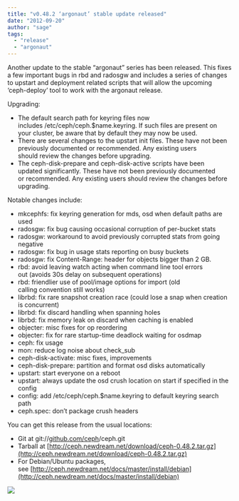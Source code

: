 ```yaml
---
title: "v0.48.2 ‘argonaut’ stable update released"
date: "2012-09-20"
author: "sage"
tags: 
  - "release"
  - "argonaut"
---
```


Another update to the stable “argonaut” series has been released. This fixes a few important bugs in rbd and radosgw and includes a series of changes to upstart and deployment related scripts that will allow the upcoming ‘ceph-deploy’ tool to work with the argonaut release.

Upgrading:

- The default search path for keyring files now includes /etc/ceph/ceph.$name.keyring. If such files are present on your cluster, be aware that by default they may now be used.
- There are several changes to the upstart init files. These have not been previously documented or recommended. Any existing users should review the changes before upgrading.
- The ceph-disk-prepare and ceph-disk-active scripts have been updated significantly. These have not been previously documented or recommended. Any existing users should review the changes before upgrading.

Notable changes include:

- mkcephfs: fix keyring generation for mds, osd when default paths are used
- radosgw: fix bug causing occasional corruption of per-bucket stats
- radosgw: workaround to avoid previously corrupted stats from going negative
- radosgw: fix bug in usage stats reporting on busy buckets
- radosgw: fix Content-Range: header for objects bigger than 2 GB.
- rbd: avoid leaving watch acting when command line tool errors out (avoids 30s delay on subsequent operations)
- rbd: friendlier use of pool/image options for import (old calling convention still works)
- librbd: fix rare snapshot creation race (could lose a snap when creation is concurrent)
- librbd: fix discard handling when spanning holes
- librbd: fix memory leak on discard when caching is enabled
- objecter: misc fixes for op reordering
- objecter: fix for rare startup-time deadlock waiting for osdmap
- ceph: fix usage
- mon: reduce log noise about check\_sub
- ceph-disk-activate: misc fixes, improvements
- ceph-disk-prepare: partition and format osd disks automatically
- upstart: start everyone on a reboot
- upstart: always update the osd crush location on start if specified in the config
- config: add /etc/ceph/ceph.$name.keyring to default keyring search path
- ceph.spec: don’t package crush headers

You can get this release from the usual locations:

- Git at git://[github.com/ceph](http://github.com/ceph)/ceph.git
- Tarball at [http://ceph.newdream.net/download/ceph-0.48.2.tar.gz](http://ceph.newdream.net/download/ceph-0.48.2.tar.gz)
- For Debian/Ubuntu packages, see [http://ceph.newdream.net/docs/master/install/debian](http://ceph.newdream.net/docs/master/install/debian)

![](http://track.hubspot.com/__ptq.gif?a=268973&k=14&bu=http://ceph.com&r=http://ceph.com/releases/v0-48-2-argonaut-stable-update-released/&bvt=rss&p=wordpress)
